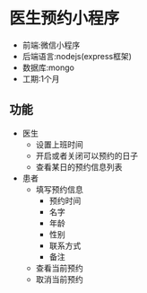 # 医生预约小程序
- 前端:微信小程序
- 后端语言:nodejs(express框架)
- 数据库:mongo
- 工期:1个月

## 功能
- 医生
  - 设置上班时间
  - 开启或者关闭可以预约的日子
  - 查看某日的预约信息列表
- 患者
  - 填写预约信息
    - 预约时间
    - 名字
    - 年龄
    - 性别
    - 联系方式
    - 备注
  - 查看当前预约
  - 取消当前预约  
